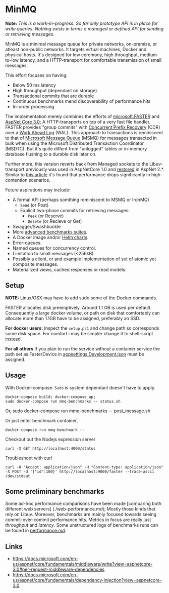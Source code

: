 # MinMQ

**Note:** _This is a work-in-progress. So far only prototype API is in place for write queries. Nothing exists in terms a
managed or defined API for sending or retrieving messages._ 

MinMQ is a minimal message queue for private networks, on-premise, or atleast non-public networks. It targets virtual
machines, Docker and physical hosts. It's designed for low ceremony, high throughput, medium-to-low latency, and a 
HTTP-transport for comfortable transmission of small messages.

This effort focuses on having:
- Below 50 ms latency
- High throughput (dependant on storage)
- Transactional commits that are durable
- Continuous benchmarks mend discoverability  of performance hits
- In-order processing

The implementation merely combines the efforts of [microsoft.FASTER](https://github.com/microsoft/FASTER) and 
[AspNet Core 3.0](https://docs.microsoft.com/en-us/aspnet/core/?view=aspnetcore-3.0); A HTTP-transports on top of a very
fast file handler. FASTER provides "group commits" with [Concurrent Prefix Recovery](https://www.microsoft.com/en-us/research/uploads/prod/2019/01/cpr-sigmod19.pdf) (CDR) over a [Work Ahead Log](https://wiki.postgresql.org/wiki/Improve_the_performance_of_ALTER_TABLE_SET_LOGGED_UNLOGGED_statement)
(WAL). This approach to transactions is reminiscent to that of [Microsoft Message Queue](https://support.microsoft.com/ms-my/help/256096/how-to-install-msmq-2-0-to-enable-queued-components) (MSMQ) for messages transacted in bulk when using the Microsoft
Distributed Transaction Coordinator (MSDTC). But it's quite diffent from "unlogged" tables or in-memory database 
flushing to a durable disk later on. 

Further more, this version reverts back from Managed sockets to the
Libuv-transport previously was used in AspNetCore 1.0 and [restored](https://github.com/aspnet/KestrelHttpServer/issues/2104) in AspNet 2.*. Similar to [this article](https://github.com/aspnet/KestrelHttpServer/issues/2104) it's found that performance drops
significantly in high-contention scenarios.

Future aspirations may include:
- A formal API (perhaps somthing reminiscent to MSMQ or IronMQ)
  - `Send` (or Post)
  - Explicit two-phase commits for retrieving messages:
    - `Peek` (or Reserve)
    - `Delete` (or Recieve or Get)  
- Swagger/Swashbuckle
- More [advanced benchmarks suites](https://github.com/aspnet/Benchmarks).
- A Docker image and/or [Helm charts](https://helm.sh/).
- Error-queues.
- Named queues for concurrency control.
- Limitation to small messages (<256kB).
- Possibly a client, or and example implementation of set of atomic yet composite messages.
- Materialized views, cached responses or read models.


## Setup
**NOTE:** Linux/OSX may have to add sudo some of the Docker commands.

FASTER allocates disk preemptively. Around 1.1 GB is used per default. Consequently a large docker volume, or path on
disk that comfortably can allocate more than 1.1GB have to be assigned, preferably an SSD.

**For docker users:**
Inspect the `setup.ps1` and change path so corresponds some disk space. For comfort i may be simpler change it to
shell-script instead.

**For all others**
If you plan to run the service without a container service the path set as FasterDevice in [appsettings.Development.json](./service-kestrel/Service-Kestrel/Service-Kestrel/appsettings.Development.json) must be assigned.

## Usage
With Docker-compose. `Sudo` is system dependant doesn't have to apply.

    docker-compose build; docker-compose up;
    sudo docker-compose run mmq-benchmarks -- status.sh
  
Or, 
    sudo docker-compose run mmq-benchmarks -- post_message.sh

Or just enter benchmark container,

    docker-compose run mmq-benchmark --

Checkout out the Nodejs expression server

    curl -X GET http://localhost:4000/status

Troubleshoot with curl

    curl -H "Accept: application/json" -H "Content-type: application/json" -X POST -d '{"id":100}' http://localhost:9000/faster --trace-ascii /dev/stdout

## Some preliminary benchmarks

Some ad-hoc performance comparisons have been made [comparing both different web servers]
(./web-performance.md); Mostly those kinds that rely on Libuv. Moreover, benchmarks are mainly focused towards
seeing commit-over-commit performance hits. Metrics in focus are really just _throughput_ and _latency_. Some
unstructured logs of benchmarks runs can be found in [performance.md](./performance.md).

## Links 
- https://docs.microsoft.com/en-us/aspnet/core/fundamentals/middleware/write?view=aspnetcore-3.0#per-request-middleware-dependencies
- https://docs.microsoft.com/en-us/aspnet/core/fundamentals/dependency-injection?view=aspnetcore-3.0
